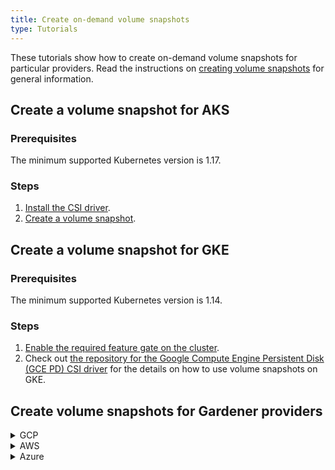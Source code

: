 ```yaml
---
title: Create on-demand volume snapshots
type: Tutorials
---
```


These tutorials show how to create on-demand volume snapshots for particular providers. Read the instructions on [creating volume snapshots](/root/kyma#tutorials-create-volume-snapshots) for general information.

## Create a volume snapshot for AKS

### Prerequisites

The minimum supported Kubernetes version is 1.17.

### Steps

1. [Install the CSI driver](https://github.com/kubernetes-sigs/azuredisk-csi-driver/blob/master/docs/install-csi-driver-master.md).
2. [Create a volume snapshot](https://github.com/kubernetes-sigs/azuredisk-csi-driver/tree/master/deploy/example/snapshot).

## Create a volume snapshot for GKE

### Prerequisites

The minimum supported Kubernetes version is 1.14.

### Steps

1. [Enable the required feature gate on the cluster](https://cloud.google.com/kubernetes-engine/docs/how-to/gce-pd-csi-driver).
2. Check out [the repository for the Google Compute Engine Persistent Disk (GCE PD) CSI driver](https://github.com/kubernetes-sigs/gcp-compute-persistent-disk-csi-driver) for the details on how to use volume snapshots on GKE.

## Create volume snapshots for Gardener providers

<div tabs name="backup">
  <details>
  <summary label="GCP">
  GCP
  </summary>

### Prerequisites

Gardener GCP uses CSI drivers by default as of Kubernetes 1.18 and supports taking volume snapshots out of the box.

### Steps

1. Create a VolumeSnapshotClass:

```yaml
apiVersion: snapshot.storage.k8s.io/v1beta1
kind: VolumeSnapshotClass
metadata:
  annotations:
    snapshot.storage.kubernetes.io/is-default-class: "true"
  name: snapshot-class
driver: pd.csi.storage.gke.io
deletionPolicy: Delete
```

2. Create a VolumeSnapshot resource:

```yaml
apiVersion: snapshot.storage.k8s.io/v1beta1
kind: VolumeSnapshot
metadata:
  name: snapshot
spec:
  source:
    persistentVolumeClaimName: {PVC_NAME}
```

3. Wait until the **READYTOUSE** field has the `true` status to verify that the snapshot was taken successfully:

```bash
kubectl get volumesnapshot -w
```

  </details>
  <details>
  <summary label="AWS">
  AWS
  </summary>

### Prerequisites

Gardener AWS uses CSI drivers by default as of Kubernetes 1.18 and supports taking volume snapshots out of the box.

### Steps

1. Create a VolumeSnapshotClass:

```yaml
apiVersion: snapshot.storage.k8s.io/v1beta1
kind: VolumeSnapshotClass
metadata:
  annotations:
    snapshot.storage.kubernetes.io/is-default-class: "true"
  name: snapshot-class
driver: ebs.csi.aws.com
deletionPolicy: Delete
```

2. Create a VolumeSnapshot resource:

```yaml
apiVersion: snapshot.storage.k8s.io/v1beta1
kind: VolumeSnapshot
metadata:
  name: snapshot
spec:
  source:
    persistentVolumeClaimName: {PVC_NAME}
```

3. Wait until the **READYTOUSE** field receives the `true` status to verify that the snapshot was taken successfully:

```bash
kubectl get volumesnapshot -w
```
  </details>
  <details>
  <summary label="Azure">
  Azure
  </summary>

Gardener Azure does not currently support CSI drivers, that's why you cannot use volume snapshots. This support is planned for Kubernetes 1.19. For details, see [this issue](https://github.com/gardener/gardener-extension-provider-azure/issues/3).
  
  </details>
</div>